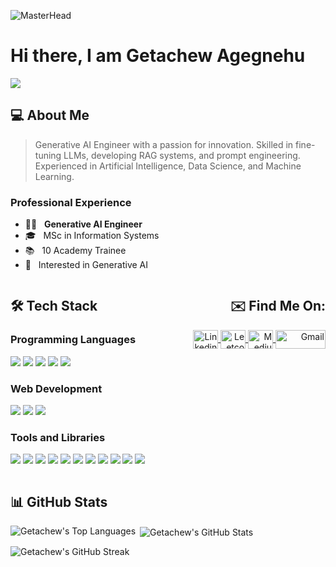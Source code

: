 ![MasterHead](https://github.com/getachewagegnehu/getachewagegnehu/blob/main/getachewbanner.jpeg)

# Hi there, I am Getachew Agegnehu

![](https://komarev.com/ghpvc/?username=your-getachewagegnehu&color=0069b4)

## 💻 About Me

> Generative AI Engineer with a passion for innovation. Skilled in fine-tuning LLMs, developing RAG systems, and prompt engineering. Experienced in Artificial Intelligence, Data Science, and Machine Learning.

### Professional Experience

- 👩‍💻 &nbsp; **Generative AI Engineer**
- 🎓 &nbsp; MSc in Information Systems
- 📚 &nbsp; 10 Academy Trainee
- 🤔 &nbsp; Interested in Generative AI

<div style="display: flex; justify-content: space-between;">

  <div style="flex: 1;">

  ## 🛠️ Tech Stack

  ### Programming Languages

  <p>
    <img src="https://img.shields.io/badge/-C-000000?style=flat&logo=C&logoColor=white"/> 
    <img src="https://img.shields.io/badge/-C++-000000?style=flat&logo=C%2B%2B&logoColor=white"/> 
    <img src="https://img.shields.io/badge/-Java-000000?style=flat&logo=java&logoColor=white"/> 
    <img src="https://img.shields.io/badge/-Python-000000?style=flat&logo=python&logoColor=white"/> 
    <img src="https://img.shields.io/badge/-R-000000?style=flat&logo=R&logoColor=white"/> 
  </p>

  ### Web Development

  <p>
    <img src="https://img.shields.io/badge/-Spring-000000?style=flat&logo=spring&logoColor=white"/> 
    <img src="https://img.shields.io/badge/-Django-000000?style=flat&logo=django&logoColor=white"/> 
    <img src="https://img.shields.io/badge/-Flask-000000?style=flat&logo=flask&logoColor=white"/> 
  </p>

  ### Tools and Libraries

  <p>
    <img src="https://img.shields.io/badge/-Pandas-000000?style=flat&logo=pandas&logoColor=white"/> 
    <img src="https://img.shields.io/badge/-Docker-000000?style=flat&logo=docker&logoColor=white"/>
    <img src="https://img.shields.io/badge/-Kafka-000000?style=flat&logo=apache-kafka&logoColor=white"/>
    <img src="https://img.shields.io/badge/-Hadoop-000000?style=flat&logo=apache-hadoop&logoColor=white"/>
    <img src="https://img.shields.io/badge/-Airflow-000000?style=flat&logo=apache-airflow&logoColor=white"/>
    <img src="https://img.shields.io/badge/-PostgreSQL-000000?style=flat&logo=postgresql&logoColor=white"/>
    <img src="https://img.shields.io/badge/-Linux-000000?style=flat&logo=linux&logoColor=white"/> 
    <img src="https://img.shields.io/badge/-Git-000000?style=flat&logo=git&logoColor=white"/> 
    <img src="https://img.shields.io/badge/-MySQL-000000?style=flat&logo=mysql&logoColor=white"/> 
    <img src="https://img.shields.io/badge/-SQLite-000000?style=flat&logo=sqlite&logoColor=white"/> 
    <img src="https://img.shields.io/badge/-VS%20Code-000000?style=flat&logo=visual-studio-code&logoColor=white"/> 
  </p>
  
  </div>

  <div style="flex: 1; text-align: right;">

  ## ✉️ Find Me On:

  <p>
    <a href="https://linkedin.com/in/getachewagegnehu" target="blank">
      <img align="center" src="https://raw.githubusercontent.com/rahuldkjain/github-profile-readme-generator/master/src/images/icons/Social/linked-in-alt.svg" alt="Linkedin" height="30" width="40" />
    </a>
    <a href="https://www.leetcode.com/getachewagegnehu" target="blank">
      <img align="center" src="https://raw.githubusercontent.com/rahuldkjain/github-profile-readme-generator/master/src/images/icons/Social/leet-code.svg" alt="Leetcode" height="30" width="40" />
    </a>
    <a href="https://medium.com/@getachewagegnehu" target="blank">
      <img align="center" src="https://raw.githubusercontent.com/rahuldkjain/github-profile-readme-generator/master/src/images/icons/Social/medium.svg" alt="Medium" height="30" width="40" />
    </a>
    <a href="mailto:gechachin@gmail.com" target="blank">
      <img align="center" src="https://img.shields.io/badge/-Gmail-c14438?style=flat&logo=Gmail&logoColor=white" alt="Gmail" height="30" width="80" />
    </a>
  </p>

  </div>
  
</div>

## 📊 GitHub Stats

<p>
  <img align="left" src="https://github-readme-stats.vercel.app/api/top-langs?username=getachewagegnehu&show_icons=true&locale=en&layout=compact" alt="Getachew's Top Languages" />
</p>

<p>
  &nbsp;<img align="center" src="https://github-readme-stats.vercel.app/api?username=getachewagegnehu&show_icons=true&locale=en" alt="Getachew's GitHub Stats" />
</p>

<p>
  <img align="center" src="https://github-readme-streak-stats.herokuapp.com/?user=getachewagegnehu&" alt="Getachew's GitHub Streak" />
</p>
